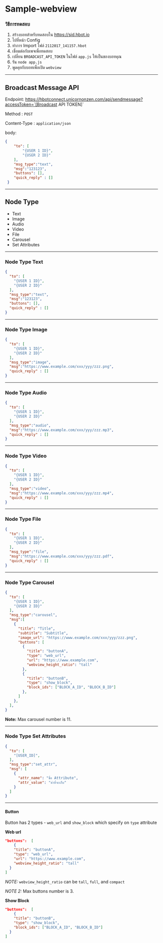 # Sample-webview

### วิธีการทดสอบ

1. สร้างบอทสำหรับทดสอบใน https://sid.hbot.io
2. ไปที่หน้า Config
3. ทำการ Import ไฟล์ `2112017_141157.hbot`
4. เชื่อมต่อกับเพจเพื่อทดสอบ
5. เปลี่ยน `BROADCAST_API_TOKEN` ในไฟล์ `app.js` ให้เป็นของบอทคุณ
6. รัน `node app.js`
7. พูดคุยกับบอทเพื่อเปิด `webview`


---

## Broadcast Message API

Endpoint: https://hbotconnect.unicornonzen.com/api/sendmessage?accessToken=`[Broadcast API TOKEN]`

Method : `POST`

Content-Type : `application/json`

body:
```json
{
	"to": [
		"{USER 1 ID}",
		"{USER 2 ID}"
	],
	"msg_type":"text",
	"msg":"123123",
	"buttons": [],
	"quick_reply" : []
 }
```

---
## Node Type
- Text
- Image
- Audio
- Video
- File
- Carousel
- Set Attributes

---

### Node Type Text

```json
{
  "to": [
    "{USER 1 ID}",
    "{USER 2 ID}"
  ],
  "msg_type":"text",
  "msg":"123123",
  "buttons": [],
  "quick_reply" : []
}
```
---

### Node Type Image
```json
{
  "to": [
    "{USER 1 ID}",
    "{USER 2 ID}"
  ],
  "msg_type":"image",
  "msg":"https://www.example.com/xxx/yyy/zzz.png",
  "quick_reply" : []
}
```
---

### Node Type Audio
```json
{
  "to": [
    "{USER 1 ID}",
    "{USER 2 ID}"
  ],
  "msg_type":"audio",
  "msg":"https://www.example.com/xxx/yyy/zzz.mp3",
  "quick_reply" : []
}
```
---

### Node Type Video
```json
{
  "to": [
    "{USER 1 ID}",
    "{USER 2 ID}"
  ],
  "msg_type":"video",
  "msg":"https://www.example.com/xxx/yyy/zzz.mp4",
  "quick_reply" : []
}
```
---

### Node Type File
```json
{
  "to": [
    "{USER 1 ID}",
    "{USER 2 ID}"
  ],
  "msg_type":"file",
  "msg":"https://www.example.com/xxx/yyy/zzz.pdf",
  "quick_reply" : []
}
```
---

### Node Type Carousel
```json
{
  "to": [
    "{USER 1 ID}",
    "{USER 2 ID}"
  ],
  "msg_type":"carousel",
  "msg":[
    {
      "title": "Title",
      "subtitle": "Subtitle",
      "image_url": "https://www.example.com/xxx/yyy/zzz.png",
      "buttons": [
        {
          "title": "buttonA",
          "type": "web_url",
          "url": "https://www.example.com",
          "webview_height_ratio": "tall"
        },
        {
          "title": "buttonB",
          "type": "show_block",
          "block_ids": ["BLOCK_A_ID", "BLOCK_B_ID"]
        },
      ]
    },
  ],
}
```

**Note:** Max carousel number is 11.

---


### Node Type Set Attributes
```json
{
  "to": [
    "[USER_ID]",
  ],
  "msg_type":"set_attr",
  "msg": [
    {
      "attr_name": "ชื่อ Attribute",
      "attr_value": "ค่าที่จะเก็บ"
    }
  ]
}
```

---

#### Button
Button has 2 types - `web_url` and `show_block` which specify on `type` attribute

**Web url**
```json
"buttons":  [
	{
    "title": "buttonA",
    "type": "web_url",
    "url": "https://www.example.com",
    "webview_height_ratio": "tall"
  }
]
```

*NOTE:* `webview_height_ratio` can be `tall`, `full`, and `compact`

*NOTE 2:* Max buttons number is 3.

**Show Block**
```json
"buttons":  [
	{
    "title": "buttonB",
    "type": "show_block",
    "block_ids": ["BLOCK_A_ID", "BLOCK_B_ID"]
  }
]
```
